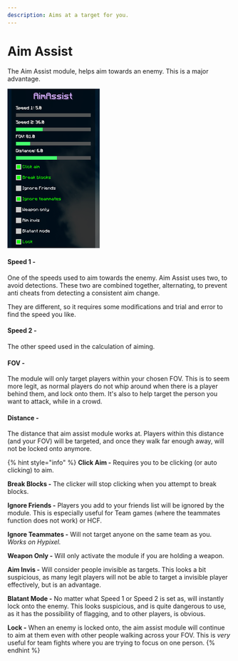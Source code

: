 ```yaml
---
description: Aims at a target for you.
---
```


# Aim Assist

The Aim Assist module, helps aim towards an enemy. This is a major advantage.

![](<../.gitbook/assets/image (3).png>)

#### Speed 1 -&#x20;

One of the speeds used to aim towards the enemy. Aim Assist uses two, to avoid detections. These two are combined together, alternating, to prevent anti cheats from detecting a consistent aim change.&#x20;

They are different, so it requires some modifications and trial and error to find the speed you like.&#x20;

#### Speed 2 -&#x20;

The other speed used in the calculation of aiming.&#x20;

#### FOV -&#x20;

The module will only target players within your chosen FOV. This is to seem more legit, as normal players do not whip around when there is a player behind them, and lock onto them. It's also to help target the person you want to attack, while in a crowd.&#x20;

#### Distance -&#x20;

The distance that aim assist module works at. Players within this distance (and your FOV) will be targeted, and once they walk far enough away, will not be locked onto anymore.

{% hint style="info" %}
**Click Aim -** Requires you to be clicking (or auto clicking) to aim.

**Break Blocks -** The clicker will stop clicking when you attempt to break blocks.

**Ignore Friends -** Players you add to your friends list will be ignored by the module. This is especially useful for Team games (where the teammates function does not work) or HCF.

**Ignore Teammates -** Will not target anyone on the same team as you. _Works on Hypixel._

**Weapon Only -** Will only activate the module if you are holding a weapon.&#x20;

**Aim Invis -** Will consider people invisible as targets. This looks a bit suspicious, as many legit players will not be able to target a invisible player effectively, but is an advantage.&#x20;

**Blatant Mode -** No matter what Speed 1 or Speed 2 is set as, will instantly lock onto the enemy. This looks suspicious, and is quite dangerous to use, as it has the possibility of flagging, and to other players, is obvious.

**Lock -** When an enemy is locked onto, the aim assist module will continue to aim at them even with other people walking across your FOV. This is _very_ useful for team fights where you are trying to focus on one person.
{% endhint %}
